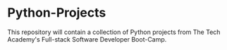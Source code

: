 # Python-Projects

This repository will contain a collection of Python projects from The Tech Academy's Full-stack Software Developer Boot-Camp.
